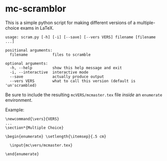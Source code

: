 # mc-scramblor

This is a simple python script for making different versions of a multiple-choice exams in LaTeX.

```
usage: scram.py [-h] [-i] [--save] [--vers VERS] filename [filename ...]

positional arguments:
  filename           files to scramble

optional arguments:
  -h, --help         show this help message and exit
  -i, --interactive  interactive mode
  --save             actually produce output
  --vers VERS        what to call this version (default is 'un'scrambled)
```

Be sure to include the resulting `mcVERS/mcmaster.tex` file _inside_ an `enumerate` environment.

Example:
```
\newcommand{\vers}{VERS}
...
\section*{Multiple Choice}

\begin{enumerate} \setlength{\itemsep}{.5 cm}

  \input{mc\vers/mcmaster.tex}

\end{enumerate}
```
